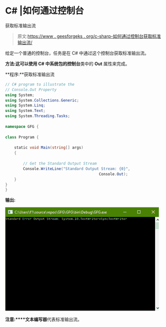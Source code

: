 # C# |如何通过控制台

获取标准输出流

> 原文:[https://www . geesforgeks . org/c-sharp-如何通过控制台获取标准输出流/](https://www.geeksforgeeks.org/c-sharp-how-to-get-the-standard-output-stream-through-console/)

给定一个普通的控制台，任务是在 C# 中通过这个控制台获取标准输出流。

**方法:**这可以使用 C# 中系统包的**控制台**类中的 **Out** 属性来完成。

**程序:**获取标准输出流

```cs
// C# program to illustrate the
// Console.Out Property
using System;
using System.Collections.Generic;
using System.Linq;
using System.Text;
using System.Threading.Tasks;

namespace GFG {

class Program {

    static void Main(string[] args)
    {

        // Get the Standard Output Stream
        Console.WriteLine("Standard Output Stream: {0}",
                                          Console.Out);
    }
}
}
```

**输出:**

[![](img/1062752e1e87a0c97b4efec620cc1b8e.png)](https://media.geeksforgeeks.org/wp-content/uploads/error-output-stream.png)

**注意:****文本编写器**代表标准输出流。